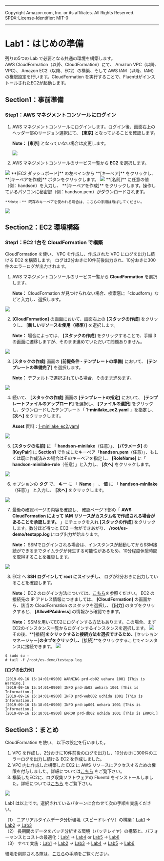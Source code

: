 ------------------------------------------------------------------------------------
Copyright <first-edit-year> Amazon.com, Inc. or its affiliates. All Rights Reserved.  
SPDX-License-Identifier: MIT-0

------------------------------------------------------------------------------------


# Lab1：はじめの準備
残りの5つの Lab で必要となる共通の環境を構築します。  
AWS CloudFormation（以降、CloudFormation）にて、 Amazon VPC（以降、VPC）、 Amazon EC2（以降、EC2）の構築、そして AWS IAM（以降、IAM）の権限設定を行います。CloudFormation を実行することで、FluentdがインストールされたEC2が起動します。

## Section1：事前準備
### Step1：AWS マネジメントコンソールにログイン

 1. AWS マネジメントコンソールにログインします。ログイン後、画面右上のヘッダー部のリージョン選択にて、 **[東京]** となっていることを確認します。  

    **Note：** **[東京]** となっていない場合は変更します。

      <img src="images/Screen Shot 2023-01-26 at 15.01.11.png">

 2. AWS マネジメントコンソールのサービス一覧から **EC2** を選択します。 
 <img src="images/Screen Shot 2023-01-26 at 15.01.35.png">
 **[EC2 ダッシュボード]** の左ペインから **[キーペア]** をクリックし、 **[キーペアを作成]** ボタンをクリックします。
 <img src="images/Screen Shot 2023-01-26 at 15.03.03.png">
 **[名前]** に任意の値（例：handson）を入力し、 **[キーペアを作成]** をクリックします。操作しているパソコンに秘密鍵（例：handson.pem）がダウンロードされます。  

    **Note：** 既存のキーペアを使われる場合は、こちらの手順は飛ばしてください。
<img src="images/Screen Shot 2023-01-26 at 15.03.27.png">

## Section2：EC2 環境構築
### Step1：EC2 1台を CloudFormation で構築

CloudFormation を使い、 VPC を作成し、作成された VPC にログを出力し続ける EC2 を構築します。 ログは2分おきに10件前後出力され、10分おきに300件のエラーログが出力されます。  

 1. AWS マネジメントコンソールのサービス一覧から **CloudFormation** を選択します。  

    **Note：** CloudFormation が見つけられない場合、検索窓に「cloudform」などと入力し、選択します。
   <img src="images/Screen Shot 2023-01-26 at 15.04.18.png">
  
 2. **[CloudFormation]** の画面において、画面右上の **[スタックの作成]** をクリックし、 **[新しいリソースを使用（標準）]** を選択します。  

    **Note：** 場合によっては、 **[スタックの作成]** をクリックすることで、手順 3 の画面に遷移しますが、そのまま進めていただいて問題ありません。
   <img src="images/Screen Shot 2023-01-26 at 15.04.41.png">
 
 3. **[スタックの作成]** 画面の **[前提条件 - テンプレートの準備]** において、 **[テンプレートの準備完了]** を選択します。 

    **Note：** デフォルトで選択されている場合、そのまま進めます。
   <img src="images/Screen Shot 2023-01-26 at 15.05.17.png">
 
 4. 続いて、 **[スタックの作成]** 画面の **[テンプレートの指定]** において、 **[テンプレートファイルのアップロード]** を選択し、 **[ファイルの選択]** をクリックし、ダウンロードしたテンプレート「 **1-minilake_ec2.yaml** 」を指定し、 **[次へ]** をクリックします。 

    **Asset** 資料：[1-minilake_ec2.yaml](asset/ap-northeast-1/1-minilake_ec2.yaml)
   <img src="images/Screen Shot 2023-01-26 at 15.06.08.png">
  
 5. **[スタックの名前]** に 「 **handson-minilake**（任意）」、 **[パラメータ]** の **[KeyPair]** に **Section1** で作成したキーペア「**handson.pem**（任意）」、もしくは既に作成済みの場合はそのキーペアを指定し、 **[RoleName]** に「 **handson-minilake-role**（任意）」と入力し、 **[次へ]** をクリックします。 
 <img src="images/Screen Shot 2023-01-26 at 15.06.55.png"> 
 
 6. オプションの **タグ** で、 **キー** に 「 **Name** 」 、 **値** に 「 **handson-minilake**（任意）」 と入力し、 **[次へ]** をクリックします。
 <img src="images/Screen Shot 2023-01-26 at 15.07.52.png"> 
 
 7. 最後の確認ページの内容を確認し、 確認ページ下部の「 **AWS CloudFormation によって IAM リソースがカスタム名で作成される場合があることを承認します。** 」にチェックを入れ **[スタックの作成]** をクリックします。数分ほど待つと EC2 一台ができあがり、 **/root/es-demo/testapp.log** にログ出力が始まります。
 
     **Note：** SSMでログインされる場合は、インスタンスが起動してからSSM接続ができるまでタイムラグが発生する可能性があるため、10分程度休憩時間を取得することを推奨します。
   <img src="images/Screen Shot 2023-01-26 at 15.08.25.png"> 

 8. EC2 へ **SSH ログインして root にスイッチし、** ログが2分おきに出力していることを確認します。  
 
    **Note：** EC2 のログイン方法については、[こちら](additional_info_lab1.md#EC2へのログイン方法)を参照ください。 EC2 の 接続先の IP アドレス情報につきましては、 **[CloudFormation]** の画面から、該当の CloudFormation のスタックを選択し、 **[出力]** のタブをクリックすると、 **[AllowIPAddress]** の情報から確認できます。
    
    **Note：** SSMを用いてEC2にログインする方法もあります。この場合、まずEC2のインスタンス一覧からログインするインスタンスを選択します。
    <img src="images/Screen Shot 2023-01-26 at 15.13.16.png"> 
    その後、**[接続]**をクリックすると接続方法を選択できるため、**[セッションマネージャー]**のタブをクリックし、**[接続]**をクリックすることでインスタンスに接続できます。
    <img src="images/Screen Shot 2023-01-26 at 15.13.24.png"> 

 ```
 $ sudo su -
 # tail -f /root/es-demo/testapp.log
 ```
 
 **[ログの出力例]**

 ``` 
[2019-09-16 15:14:01+0900] WARNING prd-db02 uehara 1001 [This is Warning.]
[2019-09-16 15:14:01+0900] INFO prd-db02 uehara 1001 [This is Information.]
[2019-09-16 15:14:01+0900] INFO prd-web002 uchida 1001 [This is Information.]
[2019-09-16 15:18:01+0900] INFO prd-ap001 uehara 1001 [This is Information.]
[2019-09-16 15:18:01+0900] ERROR prd-db02 uchida 1001 [This is ERROR.]
 ```

## Section3：まとめ

CloudFormation を使い、 以下の設定を行いました。

   1. VPC を作成し、2分おきに10件前後のログを出力し、10分おきに300件のエラーログを出力し続ける EC2 を作成しました。
   2. VPC 内に作成した構築した EC2 に AWS リソースにアクセスするための権限を付与しました。詳細については[こちら](./additional_info_lab1_IAM.md) をご覧下さい。
   3. 構築したEC2に、ログ収集ソフトウェアの Fluentd をインストールしました。詳細については[こちら](./additional_info_lab1_Fluentd.md) をご覧下さい。

<img src="../images/architecture_lab1.png">

Lab1 は以上です。選択されているパターンに合わせて次の手順を実施ください。

（1） ニアリアルタイムデータ分析環境（スピードレイヤ）の構築：[Lab1](../lab1/README.md) → [Lab2](../lab2/README.md) → [Lab3](../lab3/README.md)  
（2） 長期間のデータをバッチ分析する環境（バッチレイヤ）の構築と、パフォーマンスとコストの最適化：[Lab1](../lab1/README.md) → [Lab4](../lab4/README.md) or [Lab5](../lab5/README.md) → [Lab6](../lab6/README.md)  
（3） すべて実施：[Lab1](../lab1/README.md) → [Lab2](../lab2/README.md) → [Lab3](../lab3/README.md) → [Lab4](../lab4/README.md) → [Lab5](../lab5/README.md) → [Lab6](../lab6/README.md) 

環境を削除される際は、[こちら](../clean-up/README.md)の手順をご覧ください。